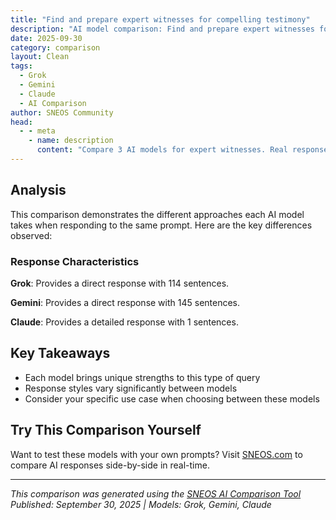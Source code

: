 ```yaml
---
title: "Find and prepare expert witnesses for compelling testimony"
description: "AI model comparison: Find and prepare expert witnesses for compelling testimony..."
date: 2025-09-30
category: comparison
layout: Clean
tags:
  - Grok
  - Gemini
  - Claude
  - AI Comparison
author: SNEOS Community
head:
  - - meta
    - name: description
      content: "Compare 3 AI models for expert witnesses. Real responses from Grok, Gemini, Claude with detailed analysis."
---
```


<ChatComparison
  title="Find and prepare expert witnesses for compelling testimony"
  prompt="Find and prepare expert witnesses for compelling testimony"
  :responses='{"Grok": "Finding and preparing expert witnesses for compelling testimony is a critical component of building a strong legal case, whether in a civil, criminal, or administrative proceeding. Expert witnesses provide specialized knowledge, opinions, and insights that can help clarify complex issues for a judge or jury. Below is a step-by-step guide to finding and preparing expert witnesses for effective and persuasive testimony.\n\n---\n\n### **Step 1: Identify the Need for an Expert Witness**\n1. **Understand the Case Requirements**: Determine whether an expert witness is necessary based on the issues in your case. Experts are often needed for:\n - Technical subjects (e.g., engineering, medicine, forensics)\n - Industry standards (e.g., construction, finance)\n - Causation (e.g., medical malpractice, product liability)\n - Damages (e.g., economic loss calculations)\n2. **Define the Expertise Needed**: Clearly outline the specific area of expertise required. For example, a medical malpractice case may require a surgeon with experience in a particular procedure.\n3. **Consult with Your Legal Team**: Discuss with attorneys and colleagues to ensure the expert\u2019s testimony aligns with the case strategy and legal standards (e.g., Daubert or Frye standards for admissibility in the U.S.).\n\n---\n\n### **Step 2: Find the Right Expert Witness**\n1. **Search for Qualified Experts**:\n - **Professional Networks**: Reach out to industry associations, universities, or professional organizations related to the field of expertise.\n - **Expert Witness Directories**: Use databases like SEAK, ALM Experts, or Round Table Group to find vetted experts.\n - **Referrals**: Ask colleagues, other attorneys, or trusted contacts for recommendations.\n - **Online Research**: Look for published articles, books, or research papers in the relevant field, as authors are often willing to serve as experts.\n2. **Evaluate Credentials**:\n - Check their education, certifications, licenses, and professional experience.\n - Review their publication history or research contributions to ensure they are authoritative in their field.\n - Confirm they have prior experience testifying as an expert witness (courtroom experience is a plus).\n3. **Assess Availability and Conflicts of Interest**:\n - Ensure the expert is available for depositions, trial dates, and preparation.\n - Verify they have no conflicts of interest (e.g., prior involvement with the opposing party).\n4. **Interview Potential Experts**:\n - Discuss their experience, approach to the case, and comfort level with testifying.\n - Gauge their communication skills\u2014can they explain complex topics in a clear, relatable way?\n5. **Check References**:\n - Speak with other attorneys or clients who have worked with the expert to confirm their reliability and effectiveness in court.\n\n---\n\n### **Step 3: Retain the Expert Witness**\n1. **Negotiate Fees and Terms**:\n - Discuss hourly rates, retainer fees, and costs for preparation, travel, and testimony.\n - Ensure clarity on payment for depositions, reports, and trial appearances.\n2. **Sign an Engagement Agreement**:\n - Draft a contract outlining the scope of work, confidentiality requirements, deadlines, and compensation.\n - Include a clause on the expert\u2019s independence to ensure they provide unbiased opinions.\n3. **Comply with Legal Requirements**:\n - Disclose the expert to opposing counsel as required by court rules (e.g., expert witness lists or reports).\n - Ensure compliance with local rules regarding expert testimony admissibility.\n\n---\n\n### **Step 4: Prepare the Expert Witness for Testimony**\n1. **Educate the Expert on the Case**:\n - Provide all relevant case materials, including pleadings, discovery documents, depositions, and evidence.\n - Explain the legal issues, theory of the case, and specific questions their testimony should address.\n - Clarify the legal standards for expert opinions (e.g., Daubert criteria in the U.S., which focus on reliability and relevance).\n2. **Develop the Expert Report (if required)**:\n - Work with the expert to draft a detailed report summarizing their findings, methodology, and opinions.\n - Ensure the report is clear, well-organized, and supported by data or evidence.\n - Anticipate challenges from opposing counsel and address potential weaknesses.\n3. **Prepare for Direct Examination**:\n - Collaborate with the expert to create a narrative that is logical, concise, and persuasive.\n - Break down complex concepts into simple, relatable terms for the jury or judge.\n - Use visual aids (e.g., charts, diagrams, models) to enhance understanding, if permitted.\n4. **Prepare for Cross-Examination**:\n - Conduct mock cross-examinations to simulate aggressive questioning by opposing counsel.\n - Teach the expert to remain calm, confident, and consistent under pressure.\n - Advise them to avoid speculation, admit limitations when appropriate, and not argue with counsel.\n - Review potential areas of attack, such as credentials, methodology, or bias.\n5. **Train for Courtroom Demeanor**:\n - Emphasize the importance of credibility\u2014experts should appear professional, impartial, and trustworthy.\n - Advise on body language, tone, and eye contact (e.g., addressing the jury or judge directly).\n - Instruct them to avoid jargon and overconfidence, as it may alienate the audience.\n6. **Review Ethical Guidelines**:\n - Remind the expert to provide honest, objective opinions, even if they do not fully support your case.\n - Ensure they understand they are not advocates for either side but rather neutral providers of expertise.\n\n---\n\n### **Step 5: Support the Expert During Testimony**\n1. **Meet Before Testimony**:\n - Conduct a final prep session to review key points, refresh their memory, and address last-minute concerns.\n - Ensure they have all necessary materials (e.g., reports, exhibits) for the courtroom.\n2. **Monitor Performance**:\n - Observe their testimony to note areas for improvement or potential follow-up questions.\n - Provide feedback during breaks, if appropriate, while avoiding any appearance of coaching.\n3. **Address Challenges**:\n - Be prepared to object to improper questioning or challenges to the expert\u2019s qualifications.\n - Use re-direct examination to clarify misunderstandings or rehabilitate credibility after cross-examination.\n\n---\n\n### **Step 6: Post-Testimony Evaluation**\n1. **Debrief with the Expert**: Discuss their performance, feedback from the court or jury (if available), and any lessons learned for future cases.\n2. **Maintain the Relationship**: If the expert performed well, consider retaining them for future cases and add them to your network.\n3. **Document Lessons Learned**: Note what worked or didn\u2019t work during preparation and testimony to improve the process for future experts.\n\n---\n\n### **Key Tips for Compelling Testimony**\n- **Focus on Clarity**: The expert\u2019s primary role is to educate the court. Their testimony should be accessible to non-experts.\n- **Emphasize Independence**: The expert must appear unbiased and objective to maintain credibility.\n- **Anticipate Challenges**: Work with the expert to identify and mitigate weaknesses in their opinions or background.\n- **Leverage Storytelling**: Encourage the expert to frame their testimony as a coherent story that supports the case narrative.\n\n---\n\n### **Common Pitfalls to Avoid**\n- **Hiring an Unqualified Expert**: Ensure the expert\u2019s credentials and experience match the case requirements.\n- **Inadequate Preparation**: Failing to prepare the expert for tough questioning can lead to damaging testimony.\n- **Overloading Testimony with Jargon**: Technical language can confuse or alienate jurors or judges.\n- **Ignoring Court Rules**: Non-compliance with disclosure deadlines or admissibility standards can result in the expert\u2019s testimony being excluded.\n- **Appearing Biased**: If the expert seems to be an advocate for your side, their credibility may be undermined.\n\n---\n\nBy following these steps, you can identify a qualified expert witness, prepare them to deliver compelling and credible testimony, and maximize their impact on your case. If you have a specific case or jurisdiction in mind, I can tailor this advice further to address local rules or specific challenges. Let me know!", "Gemini": "Okay, let\u0027s break down the process of finding and preparing expert witnesses for compelling testimony. This is a crucial part of many legal cases and requires a strategic and meticulous approach.\n\n**I. Finding the Right Expert Witness**\n\n**A. Defining Your Needs**\n\n1. **Identify the Specific Subject Matter:**\n * What technical or specialized knowledge is needed to support your case?\n * Be as precise as possible. \u0022Medical expert\u0022 is too broad. \u0022Neurosurgeon specializing in traumatic brain injuries\u0022 is better.\n2. **Determine the Expert\u0027s Role:**\n * **Testifying Expert:** Will they present opinions and conclusions based on their expertise and the facts of the case?\n * **Consulting Expert:** Will they help you understand the technical aspects of the case, strategize, and potentially identify weaknesses, but **not** testify?\n3. **Outline the Required Qualifications:**\n * **Education:** Degrees, certifications, licenses.\n * **Experience:** Years in the field, relevant publications, research, prior testimony.\n * **Specialization:** Specific area of expertise within the broader field.\n * **Reputation:** Standing within their professional community.\n\n**B. Sourcing Potential Experts**\n\n1. **Referrals:**\n * **Attorneys:** Ask colleagues, mentors, and other attorneys in your network for recommendations. They may have used experts successfully in similar cases.\n * **Professional Organizations:** Contact relevant professional societies or associations (e.g., the American Medical Association, the American Society of Civil Engineers). They may have member directories or referral services.\n * **Current Experts:** If you\u0027re already working with an expert on another aspect of the case, ask if they know anyone with the specific expertise you need.\n2. **Expert Witness Directories and Databases:**\n * These can be a good starting point, but require careful vetting:\n * SEAK, Inc.\n * JurisPro\n * TASA (Technical Advisory Service for Attorneys)\n * ALM Experts\n * **Caution:** Be wary of \u0022professional witnesses\u0022 who testify frequently but may lack deep expertise or credibility.\n3. **Academic Institutions:**\n * Professors and researchers at universities can be excellent experts, especially if your case involves cutting-edge science or technology.\n * Contact relevant departments directly.\n4. **Internet Research:**\n * Use search engines (Google Scholar, PubMed for medical experts) to find experts who have published in the relevant field.\n * Review their websites, publications, and online profiles.\n5. **Court Records:**\n * Reviewing the experts that have been used in similar cases can be a useful starting point.\n\n**C. Screening and Evaluating Potential Experts**\n\n1. **Initial Contact:**\n * Prepare a brief summary of your case and the specific expertise you need.\n * Ask about their availability, fees, and willingness to testify.\n2. **Review Curriculum Vitae (CV) / Resume:**\n * Carefully examine their education, experience, publications, and presentations.\n * Look for any gaps or inconsistencies.\n3. **Background Checks:**\n * Investigate their past testimony. Has it been challenged or discredited?\n * Check for any disciplinary actions, malpractice claims, or ethical violations.\n * Google them extensively.\n4. **Interview Potential Experts:**\n * This is crucial. Ask detailed questions about their expertise, opinions on the case, and ability to explain complex information clearly and concisely.\n * Assess their demeanor, communication skills, and credibility.\n * Pose hypothetical questions to gauge their responsiveness and analytical abilities.\n * Determine if they are familiar with applicable standards, regulations, and guidelines.\n5. **Review Prior Testimony and Publications:**\n * Obtain transcripts of their previous testimony (if available).\n * Analyze their publications to ensure their opinions are consistent with established scientific principles.\n\n**D. Key Qualities to Look For**\n\n* **Deep Expertise:** A thorough understanding of the relevant subject matter.\n* **Excellent Communication Skills:** Ability to explain complex information in a clear, concise, and understandable way to a jury.\n* **Credibility:** A strong reputation within their professional community and a history of accurate and reliable work.\n* **Objectivity:** The ability to provide an unbiased opinion based on the facts of the case.\n* **Teachability:** Willingness to learn the specific facts of your case and tailor their testimony accordingly.\n* **Resilience:** Ability to withstand cross-examination and defend their opinions.\n* **Likeability:** Jurors are more likely to believe witnesses they like.\n\n**II. Preparing the Expert Witness for Testimony**\n\n**A. Thorough Case Review**\n\n1. **Provide all Relevant Documents:** Deposition transcripts, medical records, accident reports, photographs, videos, etc.\n2. **Explain the Legal Standards:** Make sure the expert understands the relevant laws and regulations.\n3. **Clearly Define Their Role:** Explain the scope of their testimony and the specific questions they will be asked.\n\n**B. Developing the Testimony**\n\n1. **Outline Their Opinions:** Work with the expert to develop a clear and logical outline of their opinions and the reasoning behind them.\n2. **Prepare Visual Aids:** Charts, diagrams, models, and simulations can help the jury understand complex information.\n3. **Practice Direct Examination:** Rehearse the questions you will ask on direct examination to ensure the testimony flows smoothly.\n4. **Anticipate Cross-Examination:** Brainstorm potential questions the opposing attorney might ask and develop strategies for responding effectively.\n5. **Review Daubert/Frye Standards:** Ensure that the expert\u0027s testimony is scientifically reliable and admissible under the applicable legal standards (Daubert in federal court, Frye in some states).\n\n**C. Effective Communication Techniques**\n\n1. **Use Plain Language:** Avoid jargon and technical terms that the jury won\u0027t understand.\n2. **Explain Concepts Clearly:** Break down complex ideas into simple, understandable terms.\n3. **Be Confident and Assertive:** Project an image of expertise and credibility.\n4. **Maintain Eye Contact:** Connect with the jury and establish rapport.\n5. **Be Responsive and Respectful:** Answer questions directly and avoid being evasive or argumentative.\n6. **Know Your Audience:** Tailor the testimony to the particular jury profile.\n\n**D. Cross-Examination Preparation**\n\n1. **Mock Cross-Examination:** Conduct mock cross-examinations to simulate the courtroom experience and identify potential weaknesses in the expert\u0027s testimony.\n2. **Review Prior Testimony and Publications:** Be prepared to address any inconsistencies or contradictions.\n3. **Discuss Potential Impeachment:** Anticipate how the opposing attorney might try to discredit the expert\u0027s testimony (e.g., bias, lack of qualifications, unreliable methodology).\n4. **Develop Strategies for Handling Difficult Questions:** Teach the expert how to respond to leading questions, hypothetical questions, and questions designed to confuse or mislead.\n5. **Teach the Expert to Say \u0022I Don\u0027t Know\u0022:** It is better to admit a lack of knowledge than to speculate and provide inaccurate information.\n\n**E. Legal and Ethical Considerations**\n\n1. **Disclosure Requirements:** Comply with all disclosure requirements regarding expert witnesses (e.g., Rule 26 of the Federal Rules of Civil Procedure).\n2. **Conflicts of Interest:** Ensure that the expert does not have any conflicts of interest that could compromise their objectivity or credibility.\n3. **Payment Agreements:** Establish a clear and ethical payment agreement with the expert. Payment should be for their time and expertise, not contingent on the outcome of the case.\n4. **Ex Parte Communication:** Avoid ex parte communication with the judge or jury about the expert\u0027s testimony.\n\n**III. Key Takeaways**\n\n* **Start Early:** Finding and preparing an expert witness takes time, so begin the process as soon as possible.\n* **Be Thorough:** Conduct thorough research and vetting to ensure you select the most qualified and credible expert.\n* **Communicate Effectively:** Maintain open communication with the expert throughout the process.\n* **Prepare, Prepare, Prepare:** Thorough preparation is essential for compelling testimony.\n* **Stay Ethical:** Adhere to all ethical and legal requirements.\n\n**Example Scenario:**\n\nLet\u0027s say you\u0027re representing a plaintiff in a medical malpractice case involving a delayed diagnosis of cancer.\n\n1. **Need:** You need a medical oncologist to testify that the defendant doctor deviated from the standard of care by failing to order appropriate diagnostic tests, leading to a delayed diagnosis and a worse prognosis for the patient.\n2. **Source:** You ask colleagues for recommendations and search online for oncologists specializing in the specific type of cancer involved.\n3. **Screen:** You review the CVs of several potential experts, conduct background checks, and interview them. You choose an oncologist with extensive experience treating that type of cancer, a strong publication record, and excellent communication skills.\n4. **Prepare:** You provide the expert with all relevant medical records, explain the legal standard of care, and develop an outline of their testimony. You practice direct examination and anticipate cross-examination questions. You show the expert what a reasonable doctor would have done in the same situation.\n5. **Testimony:** The expert testifies clearly and persuasively that the defendant doctor\u0027s actions fell below the standard of care, causing harm to the patient.\n\nBy following these steps, you can increase your chances of finding and preparing expert witnesses who will provide compelling testimony and strengthen your case. Good luck!\n", "Claude": "# Expert Witness Selection and Preparation Guide\n\n## Phase 1: Identifying Expert Witnesses\n\n### Key Selection Criteria\n- **Relevant expertise** in the specific subject matter\n- **Strong credentials** (education, certifications, publications)\n- **Courtroom experience** and communication skills\n- **Reputation** and credibility in their field\n- **Availability** for case timeline\n- **No conflicts of interest**\n\n### Common Expert Categories\n- Medical professionals\n- Engineering/technical specialists\n- Financial/economic analysts\n- Forensic specialists\n- Industry subject matter experts\n- Accident reconstruction specialists\n\n## Phase 2: Vetting Process\n\n### Background Verification\n- Review CV and publications thoroughly\n- Check professional licenses and certifications\n- Research prior testimony and cross-examination transcripts\n- Verify no disciplinary actions or ethical issues\n- Assess potential opposing counsel challenges\n\n### Initial Case Assessment\n- Ensure expert can support your theory\n- Confirm opinions are scientifically/professionally sound\n- Evaluate strength of methodology\n- Test preliminary conclusions\n\n## Phase 3: Preparation Strategy\n\n### Document Review\n- Provide complete case file early\n- Allow adequate time for thorough analysis\n- Supplement with relevant literature/standards\n- Organize materials clearly\n\n### Opinion Development\n- Work collaboratively on opinion formation\n- Ensure opinions stay within expertise bounds\n- Document methodology and reasoning\n- Prepare comprehensive written report\n\n### Testimony Preparation\n- Conduct multiple practice sessions\n- Prepare for direct examination\n- Anticipate cross-examination challenges\n- Practice explaining complex concepts simply\n- Review demonstrative aids and exhibits\n\n## Phase 4: Best Practices\n\n### Communication Guidelines\n- Use clear, accessible language\n- Avoid advocacy or overstatement\n- Maintain professional demeanor\n- Stay within bounds of expertise\n\n### Ongoing Preparation\n- Regular case updates\n- Deposition preparation\n- Trial testimony rehearsal\n- Coordinate with legal team strategy\n\nWould you like me to elaborate on any specific aspect of expert witness preparation?"}' 
  published-date="12:42"
/>

## Analysis

This comparison demonstrates the different approaches each AI model takes when responding to the same prompt. Here are the key differences observed:

### Response Characteristics

**Grok**: Provides a direct response with 114 sentences. 

**Gemini**: Provides a direct response with 145 sentences. 

**Claude**: Provides a detailed response with 1 sentences. 

## Key Takeaways

- Each model brings unique strengths to this type of query
- Response styles vary significantly between models
- Consider your specific use case when choosing between these models

## Try This Comparison Yourself

Want to test these models with your own prompts? Visit [SNEOS.com](https://sneos.com) to compare AI responses side-by-side in real-time.

---

*This comparison was generated using the [SNEOS AI Comparison Tool](https://sneos.com)*
*Published: September 30, 2025 | Models: Grok, Gemini, Claude*
